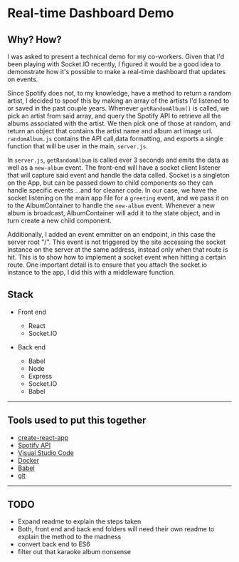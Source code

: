 # Real-time Dashboard Demo

## Why? How?

I was asked to present a technical demo for my co-workers. Given that I'd been playing with Socket.IO recently, I figured it would be a good idea to demonstrate how it's possible to make a real-time dashboard that updates on events.

Since Spotify does not, to my knowledge, have a method to return a random artist, I decided to spoof this by making an array of the artists I'd listened to or saved in the past couple years. Whenever `getRandomAlbum()` is called, we pick an artist from said array, and query the Spotify API to retrieve all the albums associated with the artist. We then pick one of those at random, and return an object that contains the artist name and album art image url. `randomAlbum.js` contains the API call,data formatting, and exports a single function that will be user in the main, `server.js`.

In `server.js`, `getRandomAlbum` is called ever 3 seconds and emits the data as well as a `new-album` event. The front-end will have a socket client listener that will capture said event and handle the data called. Socket is a singleton on the App, but can be passed down to child components so they can handle specific events ...and for cleaner code. In our case, we have the socket listening on the main app file for a `greeting` event, and we pass it on to the AlbumContainer to handle the `new-album` event. Whenever a new album is broadcast, AlbumContainer will add it to the state object, and in turn create a new child component.

Additionally, I added an event emmitter on an endpoint, in this case the server root "/". This event is not triggered by the site accessing the socket instance on the server at the same address, instead only when that route is hit. This is to show how to implement a socket event when hitting a certain route. One important detail is to ensure that you attach the socket.io instance to the app, I did this with a middleware function.

## Stack

* Front end
  * React
  * Socket.IO

* Back end
  * Babel
  * Node
  * Express
  * Socket.IO
  * Babel

---
## Tools used to put this together

* [create-react-app](https://github.com/facebookincubator/create-react-app)
* [Spotify API](https://developer.spotify.com/web-api/)
* [Visual Studio Code](https://code.visualstudio.com)
* [Docker](https://docker.io/)
* [Babel](https://babeljs.io/)
* [git](https://git-scm.com/)

---
## TODO

* Expand readme to explain the steps taken
* Both, front end and back end folders will need their own readme to explain the method to the madness
* convert back end to ES6
* filter out that karaoke album nonsense